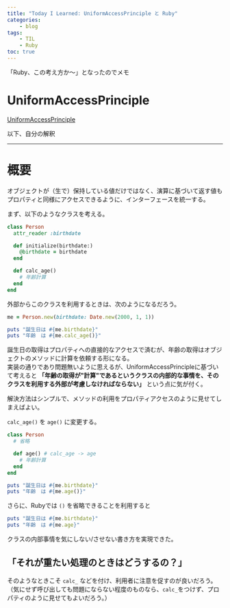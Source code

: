 ```yaml
---
title: "Today I Learned: UniformAccessPrinciple と Ruby"
categories:
    - blog
tags:
    - TIL
    - Ruby
toc: true
---
```


「Ruby、この考え方か〜」となったのでメモ

# UniformAccessPrinciple

[UniformAccessPrinciple](https://martinfowler.com/bliki/UniformAccessPrinciple.html)

以下、自分の解釈

---

# 概要

オブジェクトが（生で）保持している値だけではなく、演算に基づいて返す値もプロパティと同様にアクセスできるように、インターフェースを統一する。

まず、以下のようなクラスを考える。

```ruby
class Person
  attr_reader :birthdate

  def initialize(birthdate:)
    @birthdate = birthdate
  end

  def calc_age()
    # 年齢計算
  end
end
```

外部からこのクラスを利用するときは、次のようになるだろう。

```ruby
me = Person.new(birthdate: Date.new(2000, 1, 1))

puts "誕生日は #{me.birthdate}"
puts "年齢　は #{me.calc_age()}"
```

誕生日の取得はプロパティへの直接的なアクセスで済むが、年齢の取得はオブジェクトのメソッドに計算を依頼する形になる。  
実装の通りであり問題無いように思えるが、UniformAccessPrincipleに基づいて考えると
**「年齢の取得が"計算"であるというクラスの内部的な事情を、そのクラスを利用する外部が考慮しなければならない」**
という点に気が付く。

解決方法はシンプルで、メソッドの利用をプロパティアクセスのように見せてしまえばよい。

`calc_age()` を `age()` に変更する。

```ruby
class Person
  # 省略

  def age() # calc_age -> age
    # 年齢計算
  end
end
```

```ruby
puts "誕生日は #{me.birthdate}"
puts "年齢　は #{me.age()}"
```

さらに、Rubyでは `()` を省略できることを利用すると

```ruby
puts "誕生日は #{me.birthdate}"
puts "年齢　は #{me.age}"
```

クラスの内部事情を気にしない/させない書き方を実現できた。

## 「それが重たい処理のときはどうするの？」

そのようなときこそ `calc_` などを付け、利用者に注意を促すのが良いだろう。  
（気にせず呼び出しても問題にならない程度のものなら、`calc_`をつけず、プロパティのように見せてもよいだろう。）
